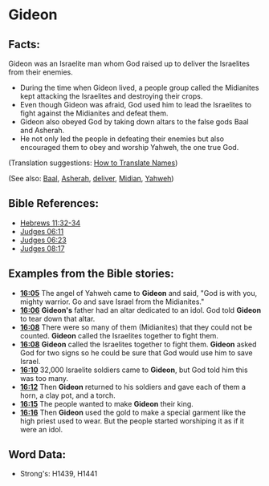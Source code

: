 # Gideon #

## Facts: ##

Gideon was an Israelite man whom God raised up to deliver the Israelites from their enemies.

* During the time when Gideon lived, a people group called the Midianites kept attacking the Israelites and destroying their crops.
* Even though Gideon was afraid, God used him to lead the Israelites to fight against the Midianites and defeat them.
* Gideon also obeyed God by taking down altars to the false gods Baal and Asherah.
* He not only led the people in defeating their enemies but also encouraged them to obey and worship Yahweh, the one true God.

(Translation suggestions: [How to Translate Names](rc://en/ta/man/translate/translate-names))

(See also: [Baal](../names/baal.md), [Asherah](../names/asherim.md), [deliver](../other/deliverer.md), [Midian](../names/midian.md), [Yahweh](../kt/yahweh.md)) 

## Bible References: ##

* [Hebrews 11:32-34](rc://en/tn/help/heb/11/32)
* [Judges 06:11](rc://en/tn/help/jdg/06/11)
* [Judges 06:23](rc://en/tn/help/jdg/06/23)
* [Judges 08:17](rc://en/tn/help/jdg/08/17)

## Examples from the Bible stories: ##

* __[16:05](rc://en/tn/help/obs/16/05)__ The angel of Yahweh came to __Gideon__  and said, "God is with you, mighty warrior. Go and save Israel from the Midianites."
* __[16:06](rc://en/tn/help/obs/16/06)__ __Gideon's__  father had an altar dedicated to an idol. God told __Gideon__  to tear down that altar.
* __[16:08](rc://en/tn/help/obs/16/08)__ There were so many of them (Midianites) that they could not be counted. __Gideon__  called the Israelites together to fight them.
* __[16:08](rc://en/tn/help/obs/16/08)__ __Gideon__  called the Israelites together to fight them. __Gideon__  asked God for two signs so he could be sure that God would use him to save Israel.
* __[16:10](rc://en/tn/help/obs/16/10)__ 32,000 Israelite soldiers came to __Gideon__, but God told him this was too many.
* __[16:12](rc://en/tn/help/obs/16/12)__ Then __Gideon__  returned to his soldiers and gave each of them a horn, a clay pot, and a torch.
* __[16:15](rc://en/tn/help/obs/16/15)__ The people wanted to make __Gideon__  their king.
* __[16:16](rc://en/tn/help/obs/16/16)__ Then __Gideon__  used the gold to make a special garment like the high priest used to wear. But the people started worshiping it as if it were an idol.

## Word Data: ##

* Strong's: H1439, H1441
